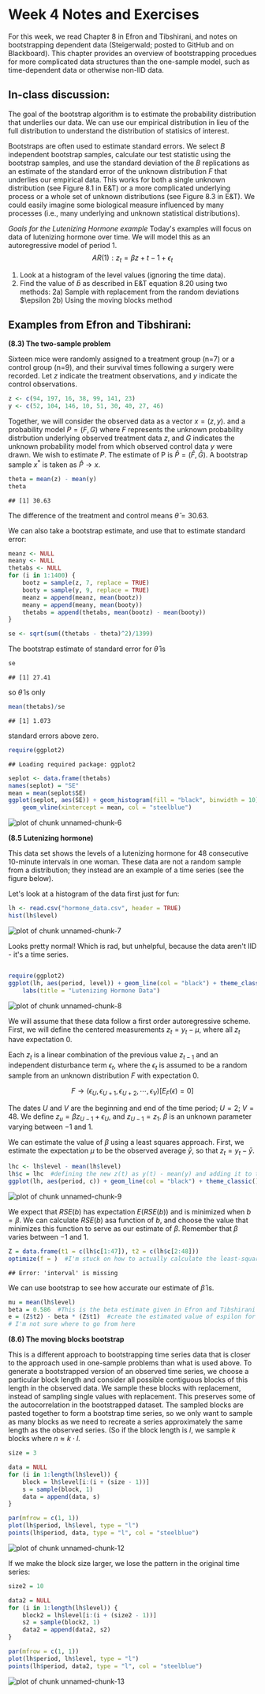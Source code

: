 Week 4 Notes and Exercises
========================================================
For this week, we read Chapter 8 in Efron and Tibshirani, and notes on bootstrapping dependent data (Steigerwald; posted to GitHub and on Blackboard).  This chapter provides an overview of bootstrapping procedues for more complicated data structures than the one-sample model, such as time-dependent data or otherwise non-IID data.

In-class discussion:
---------------------

The goal of the bootstrap algorithm is to estimate the probability distribution that underlies our data.  We can use our empirical distribution in lieu of the full distribution to understand the distribution of statisics of interest.

Bootstraps are often used to estimate standard errors.  We select $B$ independent bootstrap samples, calculate our test statistic using the bootstrap samples, and use the standard deviation of the $B$ replications as an estimate of the standard error of the unknown distribution $F$ that underlies our empirical data.  This works for both a single unknown distribution (see Figure 8.1 in E&T) or a more complicated underlying process or a whole set of unknown distributions (see Figure 8.3 in E&T). We could easily imagine some biological measure influenced by many processes (i.e., many underlying and unknown statistical distributions). 

*Goals for the Lutenizing Hormone example*
Today's examples will focus on data of lutenizing hormone over time.  We will model this as an autoregressive model of period 1.
$$
AR(1): z_{t} = \beta z+{t-1} + \epsilon_{t}
$$
1) Look at a histogram of the level values (ignoring the time data).
2) Find the value of $\hat{b}$ as described in E&T equation 8.20 using two methods:
2a) Sample with replacement from the random deviations $\epsilon
2b) Using the moving blocks method


Examples from Efron and Tibshirani:
---------------------

**(8.3) The two-sample problem**

Sixteen mice were randomly assigned to a treatment group (n=7) or a control group (n=9), and their survival times following a surgery were recorded.  Let $z$ indicate the treatment observations, and $y$ indicate the control observations.


```r
z <- c(94, 197, 16, 38, 99, 141, 23)
y <- c(52, 104, 146, 10, 51, 30, 40, 27, 46)
```


Together, we will consider the observed data as a vector $x=(z,y).$ and a probability model $P=(F,G)$ where $F$ represents the unknown probability distrbution underlying observed treatment data $z$, and $G$ indicates the unknown probability model from which observed control data $y$ were drawn.  We wish to estimate $P$.  The estimate of P is $\hat{P}=(\hat{F}, \hat{G})$.  A bootstrap sample $x^{*}$ is taken as $\hat{P} \rightarrow x$.  


```r
theta = mean(z) - mean(y)
theta
```

```
## [1] 30.63
```


The difference of the treatment and control means $\hat{\theta}= 30.63$.  

We can also take a bootstrap estimate, and use that to estimate standard error:


```r
meanz <- NULL
meany <- NULL
thetabs <- NULL
for (i in 1:1400) {
    bootz = sample(z, 7, replace = TRUE)
    booty = sample(y, 9, replace = TRUE)
    meanz = append(meanz, mean(bootz))
    meany = append(meany, mean(booty))
    thetabs = append(thetabs, mean(bootz) - mean(booty))
}

se <- sqrt(sum((thetabs - theta)^2)/1399)
```


The bootstrap estimate of standard error for $\hat{\theta}$ is

```r
se
```

```
## [1] 27.41
```


so $\hat{\theta}$ is only


```r
mean(thetabs)/se
```

```
## [1] 1.073
```


standard errors above zero.  


```r
require(ggplot2)
```

```
## Loading required package: ggplot2
```

```r
seplot <- data.frame(thetabs)
names(seplot) = "SE"
mean = mean(seplot$SE)
ggplot(seplot, aes(SE)) + geom_histogram(fill = "black", binwidth = 10) + theme_classic() + 
    geom_vline(xintercept = mean, col = "steelblue")
```

![plot of chunk unnamed-chunk-6](figure/unnamed-chunk-6.png) 


**(8.5 Lutenizing hormone)**

This data set shows the levels of a lutenizing hormone for 48 consecutive 10-minute intervals in one woman.  These data are not a random sample from a distribution; they instead are an example of a time series (see the figure below). 

Let's look at a histogram of the data first just for fun:

```r
lh <- read.csv("hormone_data.csv", header = TRUE)
hist(lh$level)
```

![plot of chunk unnamed-chunk-7](figure/unnamed-chunk-7.png) 


Looks pretty normal!  Which is rad, but unhelpful, because the data aren't IID - it's a time series.



```r

require(ggplot2)
ggplot(lh, aes(period, level)) + geom_line(col = "black") + theme_classic() + 
    labs(title = "Lutenizing Hormone Data")
```

![plot of chunk unnamed-chunk-8](figure/unnamed-chunk-8.png) 


We will assume that these data follow a first order autoregressive scheme.  First, we will define the centered measurements $z_{t}=y_{t}-\mu$, where all $z_{t}$ have expectation $0$.

Each $z_{t}$ is a linear combination of the previous value $z_{t-1}$ and an independent disturbance term $\epsilon_{t}$, where the $\epsilon_{t}$ is assumed to be a random sample from an unknown distribution $F$ with expectation $0$.

$$F \rightarrow (\epsilon_{U}, \epsilon_{U+1}, \epsilon_{U+2}, \cdots, \epsilon_{V})  
[E_{F}(\epsilon)=0]$$

The dates $U$ and $V$ are the beginning and end of the time period; $U=2$; $V=48$.  We define $z_{u} = \beta z_{U-1} + \epsilon_{U}$, and $z_{U-1} = z_{1}$. $\beta$ is an unknown parameter varying between $-1$ and $1$. 

We can estimate the value of $\beta$ using a least squares approach.  First, we estimate the expectation $\mu$ to be the observed average $\bar{y}$, so that $z_{t} = y_{t} - \bar{y}$.


```r
lhc <- lh$level - mean(lh$level)
lh$c = lhc  #defining the new z(t) as y(t) - mean(y) and adding it to the existing data frame
ggplot(lh, aes(period, c)) + geom_line(col = "black") + theme_classic() + labs(title = "Centered Data")  #plot z
```

![plot of chunk unnamed-chunk-9](figure/unnamed-chunk-9.png) 


We expect that $RSE(b)$ has expectation $E(RSE(b))$ and is minimized when $b = \beta$.  We can calculate $RSE(b)$ asa function of $b$, and choose the value that minimizes this function to serve as our estimate of $\beta$.  Remember that $\beta$ varies between $-1$ and $1$.

```r
Z = data.frame(t1 = c(lh$c[1:47]), t2 = c(lh$c[2:48]))
optimize(f = )  #I'm stuck on how to actually calculate the least-squares estimate of beta.
```

```
## Error: 'interval' is missing
```


We can use bootstrap to see how accurate our estimate of $\hat{\beta}$ is.  


```r
mu = mean(lh$level)
beta = 0.586  #This is the beta estimate given in Efron and Tibshirani
e = (Z$t2) - beta * (Z$t1)  #create the estimated value of espilon for each t
# I'm not sure where to go from here
```


**(8.6) The moving blocks bootstrap**

This is a different approach to bootstrapping time series data that is closer to the approach used in one-sample problems than what is used above.  To generate a bootstrapped version of an observed time series, we choose a particular block length and consider all possible contiguous blocks of this length in the observed data.  We sample these blocks with replacement, instead of sampling single values with replacement.  This preserves some of the autocorrelation in the bootstrapped dataset.  The sampled blocks are pasted together to form a bootstrap time series, so we only want to sample as many blocks as we need to recreate a series approximately the same length as the observed series.  (So if the block length is $l$, we sample $k$ blocks where $n \approx k \cdot l$. 



```r
size = 3

data = NULL
for (i in 1:length(lh$level)) {
    block = lh$level[i:(i + (size - 1))]
    s = sample(block, 1)
    data = append(data, s)
}

par(mfrow = c(1, 1))
plot(lh$period, lh$level, type = "l")
points(lh$period, data, type = "l", col = "steelblue")
```

![plot of chunk unnamed-chunk-12](figure/unnamed-chunk-12.png) 


If we make the block size larger, we lose the pattern in the original time series:


```r
size2 = 10

data2 = NULL
for (i in 1:length(lh$level)) {
    block2 = lh$level[i:(i + (size2 - 1))]
    s2 = sample(block2, 1)
    data2 = append(data2, s2)
}

par(mfrow = c(1, 1))
plot(lh$period, lh$level, type = "l")
points(lh$period, data2, type = "l", col = "steelblue")
```

![plot of chunk unnamed-chunk-13](figure/unnamed-chunk-13.png) 

